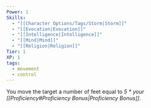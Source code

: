 ```yaml
---
Power: 1
Skills:
  - "[[Character Options/Tags/Storm|Storm]]"
  - "[[Evocation|Evocation]]"
  - "[[Intelligence|Intelligence]]"
  - "[[Mind|Mind]]"
  - "[[Religion|Religion]]"
Tier: 1
XP: 1
tags:
  - movement
  - control
---
```


You move the target a number of feet equal to *5 \* your [[Proficiency#Proficiency Bonus|Proficiency Bonus]]*.
